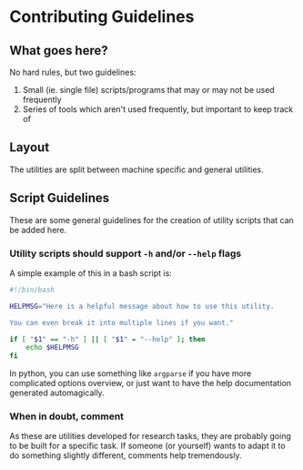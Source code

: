 # Contributing Guidelines

## What goes here?

No hard rules, but two guidelines:

1. Small (ie. single file) scripts/programs that may or may not be used frequently
2. Series of tools which aren't used frequently, but important to keep track of

## Layout

The utilities are split between machine specific and general utilities.

## Script Guidelines

These are some general guidelines for the creation of utility scripts that can
be added here.

### Utility scripts should support `-h` and/or `--help` flags

A simple example of this in a bash script is:

```bash
#!/bin/bash

HELPMSG="Here is a helpful message about how to use this utility.

You can even break it into multiple lines if you want."

if [ "$1" == "-h" ] || [ "$1" = "--help" ]; then
    echo $HELPMSG
fi
```

In python, you can use something like `argparse` if you have more complicated
options overview, or just want to have the help documentation generated
automagically.

### When in doubt, comment

As these are utilities developed for research tasks, they are probably going to
be built for a specific task. If someone (or yourself) wants to adapt it to do
something slightly different, comments help tremendously.
